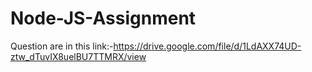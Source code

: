 # Node-JS-Assignment
Question are in this link:-https://drive.google.com/file/d/1LdAXX74UD-ztw_dTuvIX8uelBU7TTMRX/view
